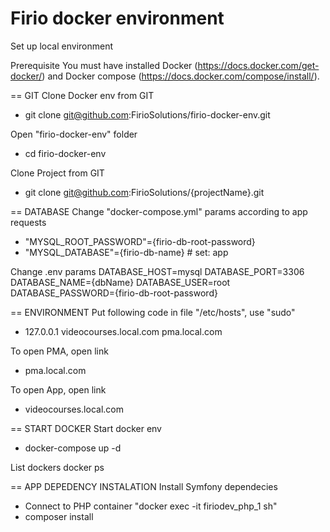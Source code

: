 Firio docker environment
================================

Set up local environment

Prerequisite
You must have installed Docker (https://docs.docker.com/get-docker/) and Docker compose (https://docs.docker.com/compose/install/).

== GIT
Clone Docker env from GIT
- git clone git@github.com:FirioSolutions/firio-docker-env.git

Open "firio-docker-env" folder
- cd firio-docker-env

Clone Project from GIT
- git clone git@github.com:FirioSolutions/{projectName}.git

== DATABASE
Change "docker-compose.yml" params according to app requests
- "MYSQL_ROOT_PASSWORD"={firio-db-root-password}
- "MYSQL_DATABASE"={firio-db-name} # set: app

Change .env params
DATABASE_HOST=mysql
DATABASE_PORT=3306
DATABASE_NAME={dbName}
DATABASE_USER=root
DATABASE_PASSWORD={firio-db-root-password}

== ENVIRONMENT
Put following code in file "/etc/hosts", use "sudo"
- 127.0.0.1 videocourses.local.com pma.local.com

To open PMA, open link
- pma.local.com

To open App, open link
- videocourses.local.com

== START DOCKER
Start docker env
- docker-compose up -d

List dockers
docker ps

== APP DEPEDENCY INSTALATION
Install Symfony dependecies
- Connect to PHP container "docker exec -it firiodev_php_1 sh"
- composer install
